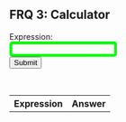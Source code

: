 ## FRQ 3: Calculator

<form id="calculator-form">
  <label for="expression-input">Expression:</label><br>
  <input type="text" id="expression-input" name="expression"><br>
  <button type="submit" id="submit-button">Submit</button>
</form> 
<br/>

<table id="results-table">
  <tr>
    <th>Expression</th>
    <th> <strong> Answer </strong> </th>
  </tr>
</table>

<style>
.button {
  background-color: #4CAF50; /* Green */
  border: none;
  color: white;
  padding: 15px 32px;
  text-align: center;
  text-decoration: none;
  display: inline-block;
  font-size: 16px;
  margin: 4px 2px;
  cursor: pointer;
  -webkit-transition-duration: 0.4s; /* Safari */
  transition-duration: 0.4s;
}

  .button2:hover {
  box-shadow: 0 12px 16px 0 rgba(201,242,155),0 17px 50px 0 rgba(0,0,0,0.19)
}

input[type=text] {
  border: 5px solid lime;
  border-radius: 5px;
}
.label {
  color: lime;
}

</style>

<script>
  // checks rohan juneja's api
  const API_URL = 'https://csa-backend.rohanj.dev/api/calculator1/calculate?expression=';
  document.getElementById('calculator-form').addEventListener('submit', (event) => {
    event.preventDefault();
    let expression = document.getElementById('expression-input').value;
    expression = expression.replace(/\^/g, 'POW');
    fetch(`${API_URL}${encodeURIComponent(expression)}`)
      .then(response => response.json())
      .then(data => {
        const table = document.getElementById('results-table');
        const row = table.insertRow(-1);
        const expressionCell = row.insertCell(0);
        const resultCell = row.insertCell(1);
        expressionCell.innerHTML = expression;
        resultCell.innerHTML = `<strong>${data}</strong>`;
      });
  });
</script>